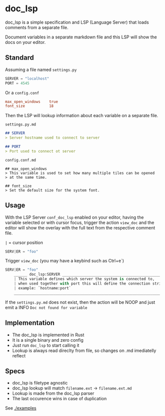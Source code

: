 # doc_lsp

doc_lsp is a simple specification and LSP (Language Server) that loads comments from a separate file.

Document variables in a separate markdown file and this LSP will show the docs on your editor.

## Standard

Assuming a file named `settings.py` 

```py
SERVER = "localhost"
PORT = 4545
```

Or a `config.conf`

```conf
max_open_windows    true
font_size           18
```

Then the LSP will lookup information about each variable on a separate file.

`settings.py.md`
```markdown
## SERVER
> Server hostname used to connect to server

## PORT
> Port used to connect ot server

```

`config.conf.md`
```plain
## max_open_windows
> This variable is used to set how many multiple tiles can be opened
> at the same time.

## font_size
> Set the default size for the system font.
```

## Usage

With the LSP Server `conf_doc_lsp` enabled on your editor,
having the variable selected or with cursor focus, trigger the action `view_doc` 
and the editor will show the overlay with the full text from the respective comment file.

`|` = cursor position
```py
SERV|ER = "foo"
```
Trigger `view_doc` (you may have a keybind such as Ctrl+e`)

```py
SERV|ER = "foo"
    ______ doc_lsp:SERVER ___________________________________________________
    | This variable defines which server the system is connected to,         |
    | when used together with port this will define the connection string.   |
    | example: `hostname:port`                                               |
    _________________________________________________________________________
```

If the `settings.py.md` does not exist, then the action will be NOOP and just emit a INFO `Doc not found for variable`


## Implementation

- The doc_lsp is implemented in Rust
- It is a single binary and zero config
- Just run `doc_lsp` to start calling it
- Lookup is always read direclty from file, so changes on .md imediatelly reflect

## Specs

- doc_lsp is filetype agnostic
- doc_lsp lookup will match `filename.ext` -> `filename.ext.md`
- Lookup is made from the doc_lsp parser
- The last occurence wins in case of duplication

 
See [./examples](examples) 



